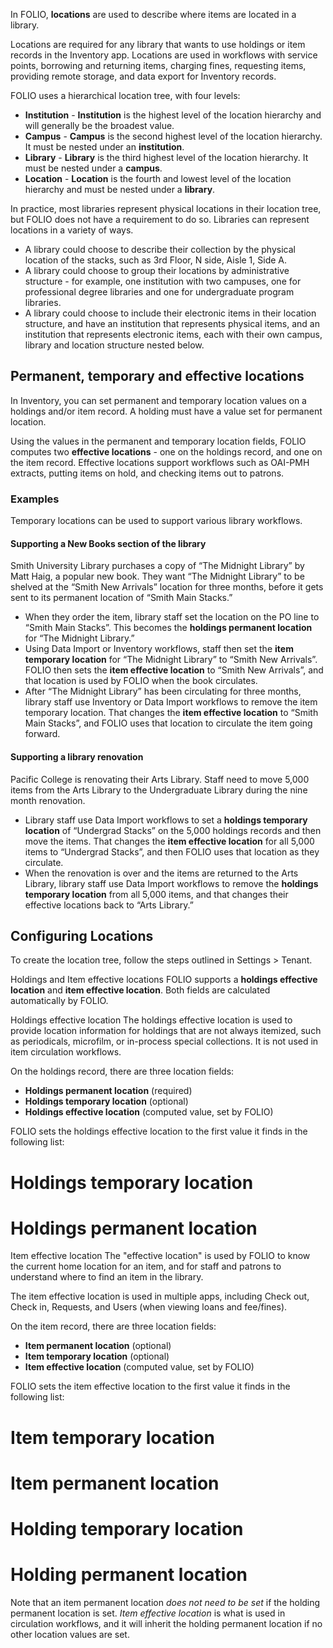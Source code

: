 In FOLIO, **locations** are used to describe where items are located in a library.

Locations are required for any library that wants to use holdings or item records in the Inventory app. Locations are used in workflows with service points, borrowing and returning items, charging fines, requesting items, providing remote storage, and data export for Inventory records.

FOLIO uses a hierarchical location tree, with four levels:

* **Institution** - **Institution** is the highest level of the location hierarchy and will generally be the broadest value.
* **Campus** - **Campus** is the second highest level of the location hierarchy. It must be nested under an **institution**.
* **Library** - **Library** is the third highest level of the location hierarchy. It must be nested under a **campus**.
* **Location** - **Location** is the fourth and lowest level of the location hierarchy and must be nested under a **library**.

In practice, most libraries represent physical locations in their location tree, but FOLIO does not have a requirement to do so. Libraries can represent locations in a variety of ways.

* A library could choose to describe their collection by the physical location of the stacks, such as 3rd Floor, N side, Aisle 1, Side A.
* A library could choose to group their locations by administrative structure - for example, one institution with two campuses, one for professional degree libraries and one for undergraduate program libraries.
* A library could choose to include their electronic items in their location structure, and have an institution that represents physical items, and an institution that represents electronic items, each with their own campus, library and location structure nested below.

## Permanent, temporary and effective locations
In Inventory, you can set permanent and temporary location values on a holdings and/or item record. A holding must have a value set for permanent location.

Using the values in the permanent and temporary location fields, FOLIO computes two **effective locations** - one on the holdings record, and one on the item record. Effective locations support workflows such as OAI-PMH extracts, putting items on hold, and checking items out to patrons. 

### Examples
Temporary locations can be used to support various library workflows. 

#### Supporting a New Books section of the library

Smith University Library purchases a copy of “The Midnight Library” by Matt Haig, a popular new book. They want “The Midnight Library” to be shelved at the “Smith New Arrivals” location for three months, before it gets sent to its permanent location of “Smith Main Stacks.”
* When they order the item, library staff set the location on the PO line to “Smith Main Stacks”. This becomes the **holdings permanent location** for “The Midnight Library.”
* Using Data Import or Inventory workflows, staff then set the **item temporary location** for “The Midnight Library” to “Smith New Arrivals”. FOLIO then sets the **item effective location** to “Smith New Arrivals”, and that location is used by FOLIO when the book circulates.
* After “The Midnight Library” has been circulating for three months, library staff use Inventory or Data Import workflows to remove the item temporary location. That changes the **item effective location** to “Smith Main Stacks”, and FOLIO uses that location to circulate the item going forward.

#### Supporting a library renovation

Pacific College is renovating their Arts Library. Staff need to move 5,000 items from the Arts Library to the Undergraduate Library during the nine month renovation. 
* Library staff use Data Import workflows to set a **holdings temporary location** of “Undergrad Stacks” on the 5,000 holdings records and then move the items. That changes the **item effective location** for all 5,000 items to “Undergrad Stacks”, and then FOLIO uses that location as they circulate. 
* When the renovation is over and the items are returned to the Arts Library, library staff use Data Import workflows to remove the **holdings temporary location** from all 5,000 items, and that changes their effective locations back to “Arts Library.”

## Configuring Locations
To create the location tree, follow the steps outlined in Settings \> Tenant.

Holdings and Item effective locations
FOLIO supports a **holdings effective location** and **item effective location**. Both fields are calculated automatically by FOLIO. 


Holdings effective location
The holdings effective location is used to provide location information for holdings that are not always itemized, such as periodicals, microfilm, or in-process special collections. It is not used in item circulation workflows.

On the holdings record, there are three location fields:
* **Holdings permanent location** (required)
* **Holdings temporary location** (optional)
* **Holdings effective location** (computed value, set by FOLIO)

FOLIO sets the holdings effective location to the first value it finds in the following list:

# Holdings temporary location
# Holdings permanent location

Item effective location
The "effective location" is used by FOLIO to know the current home location for an item, and for staff and patrons to understand where to find an item in the library. 

The item effective location is used in multiple apps, including Check out, Check in, Requests, and Users (when viewing loans and fee/fines).

On the item record, there are three location fields:
* **Item permanent location** (optional)
* **Item temporary location** (optional)
* **Item effective location** (computed value, set by FOLIO)

FOLIO sets the item effective location to the first value it finds in the following list:

# Item temporary location
# Item permanent location
# Holding temporary location
# Holding permanent location

Note that an item permanent location *does not need to be set* if the holding permanent location is set. *Item effective location* is what is used in circulation workflows, and it will inherit the holding permanent location if no other location values are set.
